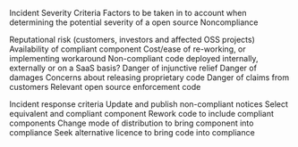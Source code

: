 Incident Severity Criteria
Factors to be taken in to account when determining the potential severity of a open source Noncompliance

Reputational risk (customers, investors and affected OSS projects)
Availability of compliant component
Cost/ease of re-working, or implementing workaround
Non-compliant code deployed internally, externally or on a SaaS basis?
Danger of injunctive relief
Danger of damages
Concerns about releasing proprietary code
Danger of claims from customers
Relevant open source enforcement code

Incident response criteria
Update and publish non-compliant notices
Select equivalent and compliant component
Rework code to include compliant components
Change mode of distribution to bring component into compliance
Seek alternative licence to bring code into compliance
